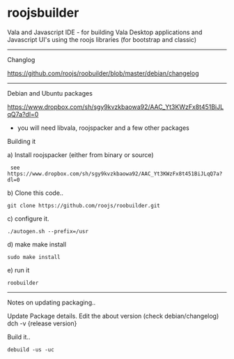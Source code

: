 # roojsbuilder
Vala and Javascript IDE - for building Vala Desktop applications and Javascript UI's using the roojs libraries (for bootstrap and classic)

---
Changlog 

  https://github.com/roojs/roobuilder/blob/master/debian/changelog

---
Debian and Ubuntu packages

  https://www.dropbox.com/sh/sgy9kvzkbaowa92/AAC_Yt3KWzFx8t451BiJLqQ7a?dl=0
  
  * you will need libvala, roojspacker and a few other packages 




Building it

  a) Install roojspacker (either from binary or source)

     see https://www.dropbox.com/sh/sgy9kvzkbaowa92/AAC_Yt3KWzFx8t451BiJLqQ7a?dl=0

  b) Clone this code..
  
    git clone https://github.com/roojs/roobuilder.git
    
  c) configure it.
  
    ./autogen.sh --prefix=/usr
    
  d) make make install
  
    sudo make install
    
  e) run it

    roobuilder
    
---

Notes on updating packaging..

Update Package details.
    Edit the about version (check debian/changelog)
    dch -v {release version}

Build it..

    debuild -us -uc
